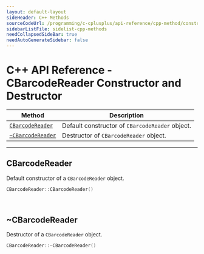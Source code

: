```yaml
---
layout: default-layout
sideHeader: C++ Methods
sourceCodeUrl: /programming/c-cplusplus/api-reference/cpp-method/constructor-and-destructor.md
sidebarListFile: sidelist-cpp-methods
needCollapsedSideBar: true
needAutoGenerateSidebar: false
---
```


# C++ API Reference - CBarcodeReader Constructor and Destructor

  | Method               | Description |
  |----------------------|-------------|
  | [`CBarcodeReader`](#cbarcodereader) | Default constructor of `CBarcodeReader` object.|
  | [`~CBarcodeReader`](#~cbarcodereader) | Destructor of `CBarcodeReader` object.|

---





## CBarcodeReader

Default constructor of a `CBarcodeReader` object.

```cpp
CBarcodeReader::CBarcodeReader()
```

&nbsp;




## ~CBarcodeReader

Destructor of a `CBarcodeReader` object.

```cpp
CBarcodeReader::~CBarcodeReader()
```

